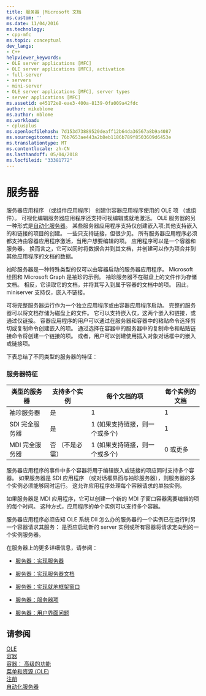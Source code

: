 ```yaml
---
title: 服务器 |Microsoft 文档
ms.custom: ''
ms.date: 11/04/2016
ms.technology:
- cpp-mfc
ms.topic: conceptual
dev_langs:
- C++
helpviewer_keywords:
- OLE server applications [MFC]
- OLE server applications [MFC], activation
- full-server
- servers
- mini-server
- OLE server applications [MFC], server types
- server applications [MFC]
ms.assetid: e45172e8-eae3-400a-8139-0fa009a42fdc
author: mikeblome
ms.author: mblome
ms.workload:
- cplusplus
ms.openlocfilehash: 7d153d73889520deaff12b64da36567a8b9a4087
ms.sourcegitcommit: 76b7653ae443a2b8eb1186b789f8503609d6453e
ms.translationtype: MT
ms.contentlocale: zh-CN
ms.lasthandoff: 05/04/2018
ms.locfileid: "33381772"
---
```

# <a name="servers"></a>服务器
服务器应用程序 （或组件应用程序） 创建供容器应用程序使用的 OLE 项 （或组件）。 可视化编辑服务器应用程序还支持可视编辑或就地激活。 OLE 服务器的另一种形式是[自动化服务器](../mfc/automation-servers.md)。 某些服务器应用程序支持仅创建嵌入项;其他支持嵌入的和链接的项目的创建。 一些只支持链接，但很少见。 所有服务器应用程序必须都支持由容器应用程序激活，当用户想要编辑的项。 应用程序可以是一个容器和服务器。 换而言之，它可以同时将数据合并到其文档，并创建可以作为项合并到其他应用程序的文档的数据。  
  
 袖珍服务器是一种特殊类型的仅可以由容器启动的服务器应用程序。 Microsoft 绘图和 Microsoft Graph 是袖珍的示例。 袖珍服务器不在磁盘上的文件作为存储文档。 相反，它读取它的文档，并将其写入到属于容器的文档中的项。 因此，miniserver 支持仅，嵌入不链接。  
  
 可将完整服务器运行作为一个独立应用程序或由容器应用程序启动。 完整的服务器可以将文档存储为磁盘上的文件。 它可以支持嵌入仅，这两个嵌入和链接，或通过仅链接。 容器应用程序的用户可以通过在服务器和容器中的粘贴命令选择剪切或复制命令创建嵌入的项。 通过选择在容器中的服务器中的复制命令和粘贴链接命令将创建一个链接的项。 或者，用户可以创建使用插入对象对话框中的嵌入或链接项。  
  
 下表总结了不同类型的服务器的特征：  
  
### <a name="server-characteristics"></a>服务器特征  
  
|类型的服务器|支持多个实例|每个文档的项|每个实例的文档|  
|--------------------|---------------------------------|------------------------|----------------------------|  
|袖珍服务器|是|1|1|  
|SDI 完全服务器|是|1 (如果支持链接，则一个或多个)|1|  
|MDI 完全服务器|否 （不是必需）|1 (如果支持链接，则一个或多个)|0 或更多|  
  
 服务器应用程序的事件中多个容器将用于编辑嵌入或链接的项应同时支持多个容器。 如果服务器是 SDI 应用程序 （或对话框界面与袖珍服务器），则服务器的多个实例必须能够同时运行。 这允许应用程序处理每个容器请求的单独实例。  
  
 如果服务器是 MDI 应用程序，它可以创建一个新的 MDI 子窗口容器需要编辑的项的每个时间。 这种方式，应用程序的单个实例可以支持多个容器。  
  
 服务器应用程序必须告知 OLE 系统 Dll 怎么办的服务器的一个实例已在运行时另一个容器请求其服务： 是否应启动新的 server 实例或所有容器将请求定向到的一个实例服务器。  
  
 在服务器上的更多详细信息，请参阅：  
  
-   [服务器：实现服务器](../mfc/servers-implementing-a-server.md)  
  
-   [服务器：实现服务器文档](../mfc/servers-implementing-server-documents.md)  
  
-   [服务器：实现就地框架窗口](../mfc/servers-implementing-in-place-frame-windows.md)  
  
-   [服务器：服务器项](../mfc/servers-server-items.md)  
  
-   [服务器：用户界面问题](../mfc/servers-user-interface-issues.md)  
  
## <a name="see-also"></a>请参阅  
 [OLE](../mfc/ole-in-mfc.md)   
 [容器](../mfc/containers.md)   
 [容器： 高级的功能](../mfc/containers-advanced-features.md)   
 [菜单和资源 (OLE)](../mfc/menus-and-resources-ole.md)   
 [注册](../mfc/registration.md)   
 [自动化服务器](../mfc/automation-servers.md)

